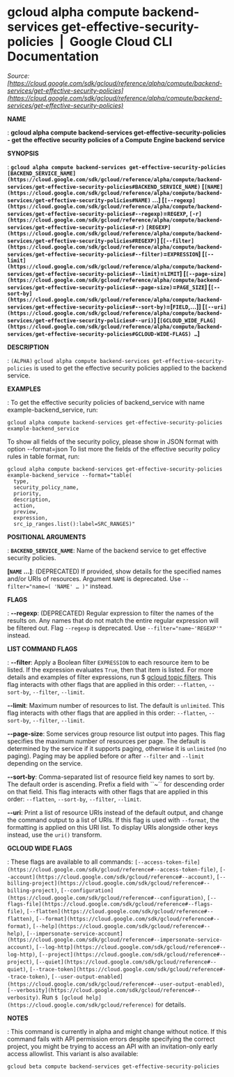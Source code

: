 # gcloud alpha compute backend-services get-effective-security-policies  |  Google Cloud CLI Documentation

*Source: [https://cloud.google.com/sdk/gcloud/reference/alpha/compute/backend-services/get-effective-security-policies](https://cloud.google.com/sdk/gcloud/reference/alpha/compute/backend-services/get-effective-security-policies)*

**NAME**

: **gcloud alpha compute backend-services get-effective-security-policies - get the effective security policies of a Compute Engine backend service**

**SYNOPSIS**

: **`gcloud alpha compute backend-services get-effective-security-policies` `[BACKEND_SERVICE_NAME](https://cloud.google.com/sdk/gcloud/reference/alpha/compute/backend-services/get-effective-security-policies#BACKEND_SERVICE_NAME)` [`[NAME](https://cloud.google.com/sdk/gcloud/reference/alpha/compute/backend-services/get-effective-security-policies#NAME)` …] [`[--regexp](https://cloud.google.com/sdk/gcloud/reference/alpha/compute/backend-services/get-effective-security-policies#--regexp)`=`REGEXP`, `[-r](https://cloud.google.com/sdk/gcloud/reference/alpha/compute/backend-services/get-effective-security-policies#-r)` `[REGEXP](https://cloud.google.com/sdk/gcloud/reference/alpha/compute/backend-services/get-effective-security-policies#REGEXP)`] [`[--filter](https://cloud.google.com/sdk/gcloud/reference/alpha/compute/backend-services/get-effective-security-policies#--filter)`=`EXPRESSION`] [`[--limit](https://cloud.google.com/sdk/gcloud/reference/alpha/compute/backend-services/get-effective-security-policies#--limit)`=`LIMIT`] [`[--page-size](https://cloud.google.com/sdk/gcloud/reference/alpha/compute/backend-services/get-effective-security-policies#--page-size)`=`PAGE_SIZE`] [`[--sort-by](https://cloud.google.com/sdk/gcloud/reference/alpha/compute/backend-services/get-effective-security-policies#--sort-by)`=[`FIELD`,…]] [`[--uri](https://cloud.google.com/sdk/gcloud/reference/alpha/compute/backend-services/get-effective-security-policies#--uri)`] [`[GCLOUD_WIDE_FLAG](https://cloud.google.com/sdk/gcloud/reference/alpha/compute/backend-services/get-effective-security-policies#GCLOUD-WIDE-FLAGS) …`]**

**DESCRIPTION**

: `(ALPHA)` `gcloud alpha compute backend-services
get-effective-security-policies` is used to get the effective security
policies applied to the backend service.

**EXAMPLES**

: To get the effective security policies of backend_service with name
example-backend_service, run:

```
gcloud alpha compute backend-services get-effective-security-policies example-backend_service
```

To show all fields of the security policy, please show in JSON format with
option --format=json
To list more the fields of the effective security policy rules in table format,
run:

```
gcloud alpha compute backend-services get-effective-security-policies example-backend_service --format="table(
  type,
  security_policy_name,
  priority,
  description,
  action,
  preview,
  expression,
  src_ip_ranges.list():label=SRC_RANGES)"
```

**POSITIONAL ARGUMENTS**

: **`BACKEND_SERVICE_NAME`**:
Name of the backend service to get effective security policies.

**[`NAME` …]**:
(DEPRECATED) If provided, show details for the specified names and/or URIs of
resources.
Argument `NAME` is deprecated. Use `--filter="name=( 'NAME'
… )"` instead.

**FLAGS**

: **--regexp**:
(DEPRECATED) Regular expression to filter the names of the results on. Any names
that do not match the entire regular expression will be filtered out.
Flag `--regexp` is deprecated. Use
`--filter="name~'REGEXP'"` instead.

**LIST COMMAND FLAGS**

: **--filter**:
Apply a Boolean filter `EXPRESSION` to each resource item
to be listed. If the expression evaluates `True`, then that item is
listed. For more details and examples of filter expressions, run $ [gcloud topic filters](https://cloud.google.com/sdk/gcloud/reference/topic/filters). This flag
interacts with other flags that are applied in this order:
`--flatten`, `--sort-by`, `--filter`,
`--limit`.

**--limit**:
Maximum number of resources to list. The default is `unlimited`. This
flag interacts with other flags that are applied in this order:
`--flatten`, `--sort-by`, `--filter`,
`--limit`.

**--page-size**:
Some services group resource list output into pages. This flag specifies the
maximum number of resources per page. The default is determined by the service
if it supports paging, otherwise it is `unlimited` (no paging).
Paging may be applied before or after `--filter` and
`--limit` depending on the service.

**--sort-by**:
Comma-separated list of resource field key names to sort by. The default order
is ascending. Prefix a field with ``~´´ for descending order on that
field. This flag interacts with other flags that are applied in this order:
`--flatten`, `--sort-by`, `--filter`,
`--limit`.

**--uri**:
Print a list of resource URIs instead of the default output, and change the
command output to a list of URIs. If this flag is used with
`--format`, the formatting is applied on this URI list. To display
URIs alongside other keys instead, use the `uri()` transform.

**GCLOUD WIDE FLAGS**

: These flags are available to all commands: `[--access-token-file](https://cloud.google.com/sdk/gcloud/reference#--access-token-file)`,
`[--account](https://cloud.google.com/sdk/gcloud/reference#--account)`, `[--billing-project](https://cloud.google.com/sdk/gcloud/reference#--billing-project)`,
`[--configuration](https://cloud.google.com/sdk/gcloud/reference#--configuration)`,
`[--flags-file](https://cloud.google.com/sdk/gcloud/reference#--flags-file)`,
`[--flatten](https://cloud.google.com/sdk/gcloud/reference#--flatten)`, `[--format](https://cloud.google.com/sdk/gcloud/reference#--format)`, `[--help](https://cloud.google.com/sdk/gcloud/reference#--help)`, `[--impersonate-service-account](https://cloud.google.com/sdk/gcloud/reference#--impersonate-service-account)`,
`[--log-http](https://cloud.google.com/sdk/gcloud/reference#--log-http)`,
`[--project](https://cloud.google.com/sdk/gcloud/reference#--project)`, `[--quiet](https://cloud.google.com/sdk/gcloud/reference#--quiet)`, `[--trace-token](https://cloud.google.com/sdk/gcloud/reference#--trace-token)`, `[--user-output-enabled](https://cloud.google.com/sdk/gcloud/reference#--user-output-enabled)`,
`[--verbosity](https://cloud.google.com/sdk/gcloud/reference#--verbosity)`.
Run `$ [gcloud help](https://cloud.google.com/sdk/gcloud/reference)` for details.

**NOTES**

: This command is currently in alpha and might change without notice. If this
command fails with API permission errors despite specifying the correct project,
you might be trying to access an API with an invitation-only early access
allowlist. This variant is also available:

```
gcloud beta compute backend-services get-effective-security-policies
```